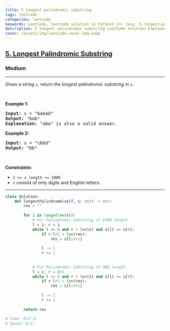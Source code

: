 ```yaml
---
title: 5 longest palindromic substring
tags: leetcode
categories: leetcode
keywords: LeetCode, leetcode solution in Python3 C++ Java, 5-longest-palindromic-substring solution
description: 5 longest palindromic substring LeetCode Solution Explained
cover: /assets/img/leetcode-cover-img.webp
---
```



<h2><a href="https://leetcode.com/problems/longest-palindromic-substring/">5. Longest Palindromic Substring</a></h2><h3>Medium</h3><hr><div><p>Given a string <code>s</code>, return <em>the longest palindromic substring</em> in <code>s</code>.</p>

<p>&nbsp;</p>
<p><strong>Example 1:</strong></p>

<pre><strong>Input:</strong> s = "babad"
<strong>Output:</strong> "bab"
<strong>Explanation:</strong> "aba" is also a valid answer.
</pre>

<p><strong>Example 2:</strong></p>

<pre><strong>Input:</strong> s = "cbbd"
<strong>Output:</strong> "bb"
</pre>

<p>&nbsp;</p>
<p><strong>Constraints:</strong></p>

<ul>
	<li><code>1 &lt;= s.length &lt;= 1000</code></li>
	<li><code>s</code> consist of only digits and English letters.</li>
</ul>
</div>

---




```python
class Solution:
    def longestPalindrome(self, s: str) -> str:
        res = ""
        
        for i in range(len(s)):
            # For Palindromic Substring of EVEN length
            l = i; r = i
            while l >= 0 and r < len(s) and s[l] == s[r]:
                if r-l+1 > len(res):
                    res = s[l:r+1]
                    
                l -= 1
                r += 1
                
            
            # For Palindromic Substring of ODD length
            l = i; r = i+1
            while l >= 0 and r < len(s) and s[l] == s[r]:
                if r-l+1 > len(res):
                    res = s[l:r+1]
                    
                l -= 1
                r += 1
                
        return res
    
# Time: O(n^2)
# Space: O(1)
```
